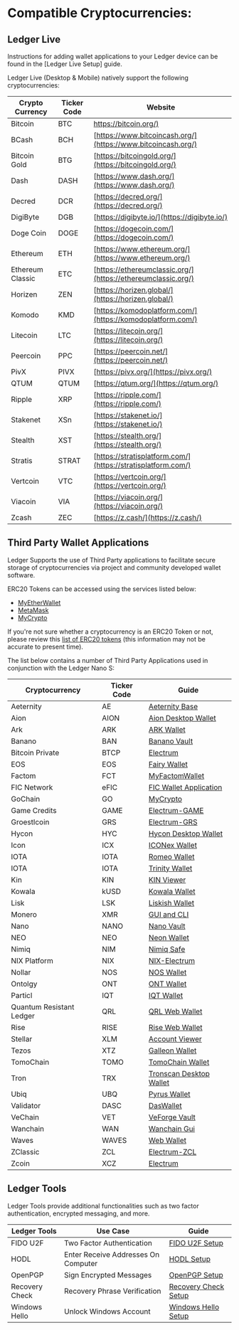 # Compatible Cryptocurrencies:

## Ledger Live

Instructions for adding wallet applications to your Ledger device can be found in the [Ledger Live Setup] guide.

Ledger Live (Desktop & Mobile) natively support the following cryptocurrencies:

| Crypto Currency  | Ticker Code | Website                                                      |
|------------------|-------------|--------------------------------------------------------------|
| Bitcoin          | BTC         | [https://bitcoin.org/)](https://bitcoin.org/)                |
| BCash            | BCH         | [https://www.bitcoincash.org/](https://www.bitcoincash.org/) |
| Bitcoin Gold     | BTG         | [https://bitcoingold.org/](https://bitcoingold.org/)         |
| Dash             | DASH        | [https://www.dash.org/](https://www.dash.org/)               |
| Decred           | DCR         | [https://decred.org/](https://decred.org/)                   |
| DigiByte         | DGB         | [https://digibyte.io/](https://digibyte.io/)                 |
| Doge Coin        | DOGE        | [https://dogecoin.com/](https://dogecoin.com/)               |
| Ethereum         | ETH         | [https://www.ethereum.org/](https://www.ethereum.org/)       |
| Ethereum Classic | ETC         | [https://ethereumclassic.org/](https://ethereumclassic.org/) |
| Horizen          | ZEN         | [https://horizen.global/](https://horizen.global/)           |
| Komodo           | KMD         | [https://komodoplatform.com/](https://komodoplatform.com/)   |
| Litecoin         | LTC         | [https://litecoin.org/](https://litecoin.org/)               |
| Peercoin         | PPC         | [https://peercoin.net/](https://peercoin.net/)               |
| PivX             | PIVX        | [https://pivx.org/](https://pivx.org/)                       |
| QTUM             | QTUM        | [https://qtum.org/](https://qtum.org/)                       |
| Ripple           | XRP         | [https://ripple.com/](https://ripple.com/)                   |
| Stakenet         | XSn         | [https://stakenet.io/](https://stakenet.io/)                 |
| Stealth          | XST         | [https://stealth.org/](https://stealth.org/)                 |
| Stratis          | STRAT       | [https://stratisplatform.com/](https://stratisplatform.com/) |
| Vertcoin         | VTC         | [https://vertcoin.org/](https://vertcoin.org/)               |
| Viacoin          | VIA         | [https://viacoin.org/](https://viacoin.org/)                 |
| Zcash            | ZEC         | [https://z.cash/](https://z.cash/)                           |


## Third Party Wallet Applications

Ledger Supports the use of Third Party applications to facilitate secure storage of cryptocurrencies via project and community developed wallet software.

ERC20 Tokens can be accessed using the services listed below:

-   [MyEtherWallet](https://www.myetherwallet.com/)
-   [MetaMask](https://metamask.io/)
-   [MyCrypto](https://mycrypto.com/)

If you're not sure whether a cryptocurrency is an ERC20 Token or not, please review this [list of ERC20 tokens](https://eidoo.io/erc20-tokens-list/) (this information may not be accurate to present time).

The list below contains a number of Third Party Applications used in conjunction with the Ledger Nano S:


| Cryptocurrency         | Ticker Code | Guide                                                        |
|------------------------|-------------|--------------------------------------------------------------|
| Aeternity| AE| [Aeternity Base](https://hackmd.aepps.com/s/rJ50IACAm)|
| Aion                   | AION        | [Aion Desktop Wallet](https://docs.aion.network/docs/ledger-hardware-wallet-guide)|
| Ark| ARK| [ARK Wallet](https://blog.ark.io/full-ledger-nano-s-hardware-wallet-guide-for-ark-7bf7bfff4cef)|
| Banano| BAN| [Banano Vault](https://coranos.github.io/bananos/ledger-nano-s/guide)|
| Bitcoin Private| BTCP| [Electrum](https://docs.google.com/document/u/1/d/e/2PACX-1vTsClCr23RxcsUh9drSiwuVAD-M40k2HVC8TCFHIxU_ZHWNAS5RVq7BnOHOXZp_r9oH6Ki-AZmHJTmX/pub) |
| EOS| EOS| [Fairy Wallet](https://github.com/tarassh/fairy-wallet/wiki)|
| Factom| FCT| [MyFactomWallet](https://help.myfactomwallet.com/)|
| FIC Network| eFIC| [FIC Wallet Application](https://www.medium.com/fic-network/ledger-fic-75bdca73dc7b)|
| GoChain| GO| [MyCrypto](https://support.mycrypto.com/accessing-your-wallet/how-to-use-your-ledger-with-mycrypto.html)|
| Game Credits| GAME| [Electrum-GAME](http://electrum-game.org/ledgerhowto.html)|
| Groestlcoin| GRS| [Electrum-GRS](https://groestlcoin.org/forum/index.php?topic=1045.0)|
| Hycon| HYC| [Hycon Desktop Wallet](https://hycon.io/ledger/)|
| Icon| ICX| [ICONex Wallet](https://icon.foundation/ledgerGuideForICX/en)|
| IOTA| IOTA| [Romeo Wallet](https://github.com/IOTA-Ledger/iota-web-wallet-guide/blob/master/iota-Romeo-guide.md)|
| IOTA| IOTA| [Trinity Wallet](https://trinity.iota.org/hardware)|
| Kin| KIN| [KIN Viewer](https://www.kin.org/migrationLedger)|
| Kowala| kUSD| [Kowala Wallet](https://www.kowala.tech/the-kowala-protocol/kusd/setting-up-ledger/)|
| Lisk| LSK| [Liskish Wallet](https://medium.com/@hirishh/22763eb54d03)|
| Monero| XMR| [GUI and CLI](https://support.ledger.com/hc/en-us/articles/360006352934-Monero-XMR-)|
| Nano| NANO | [Nano Vault](http://blog.nanovault.io/guides/use-your-ledger-device-with-nanovault/)|
| NEO| NEO| [Neon Wallet](https://support.ledger.com/hc/en-us/articles/115005530425-Neo-NEO-)|
| Nimiq|NIM| [Nimiq Safe](https://nimiq.com/tutorials/ledger/)|
| NIX Platform| NIX| [NIX-Electrum](https://medium.com/@nixplatform/81fffb1a1fc)|
| Nollar| NOS| [NOS Wallet](https://docs.google.com/document/d/1gXvjJc1e1jZulc3K2E2D7EI0ZbB59-tsDjYFrXo0ksI/edit)|
| Ontolgy| ONT| [ONT Wallet](https://github.com/ontio/documentation/blob/master/walletDevDocs/How%20to%20install%20and%20use%20ONT.md)|
| Particl| IQT| [IQT Wallet](https://particl.wiki/ledger)|
| Quantum Resistant Ledger| QRL| [QRL Web Wallet](https://docs.theqrl.org/wallet/ledger-nano-s/)|
| Rise| RISE| [Rise Web Wallet](https://support.ledger.com/hc/en-us/articles/360008533894-Rise-RISE-)|
| Stellar| XLM| [Account Viewer](https://support.ledger.com/hc/en-us/articles/115003797194-Stellar-XLM-)|
| Tezos| XTZ| [Galleon Wallet](https://medium.com/@obsidian.systems/getting-started-with-tezos-on-the-ledger-nano-s-c011517b0f3c)|
| TomoChain| TOMO| [TomoChain Wallet](https://medium.com/tomochain/tomochain-is-officially-supported-by-ledger-nano-s-d908b80e9578)|
| Tron| TRX| [Tronscan Desktop Wallet](https://support.ledger.com/hc/en-us/articles/360006904193-TRON-TRX-)|
| Ubiq| UBQ| [Pyrus Wallet](https://support.ledger.com/hc/en-us/articles/115005459725-Ubiq-UBQ-)|
| Validator| DASC| [DasWallet](https://support.ledger.com/hc/article_attachments/360017758034/Ledger_Nano_S_Tutorial_final.pdf)|
| VeChain| VET| [VeForge Vault](https://www.veforge.com/tutorials/ledger/)|
| Wanchain| WAN| [Wanchain Gui](https://wanchain.org/files/Wanchain_Ledger_Wallet_Overview.pdf)|
| Waves| WAVES| [Web Wallet](https://docs.wavesplatform.com/en/waves-client/account-management/ledger-nano.html)|
| ZClassic| ZCL| [Electrum-ZCL](https://medium.com/@applicationist/zclassic-ledger-nano-s-guide-554c67033dae)|
| Zcoin| XCZ| [Electrum](https://zcoin.io/using-zcoin-with-ledger-on-electrum/)|

## Ledger Tools

Ledger Tools provide additional functionalities such as two factor authentication, encrypted messaging, and more.

| Ledger Tools  | Use Case | Guide                                                      |
|------------------|-------------|--------------------------------------------------------------|
| FIDO U2F | Two Factor Authentication | [FIDO U2F Setup](https://support.ledger.com/hc/en-us/articles/115005198545-FIDO-U2F)|
| HODL | Enter Receive Addresses On Computer | [HODL Setup](https://support.ledger.com/hc/en-us/articles/360005064153-HODL)|
| OpenPGP| Sign Encrypted Messages| [OpenPGP Setup](https://support.ledger.com/hc/en-us/articles/115005200649-OpenPGP)|
| Recovery Check | Recovery Phrase Verification| [Recovery Check Setup](https://support.ledger.com/hc/en-us/articles/360007223753-Recovery-Check)|
| Windows Hello | Unlock Windows Account| [Windows Hello Setup](https://support.ledger.com/hc/en-us/articles/115005200629-Windows-Hello)|

